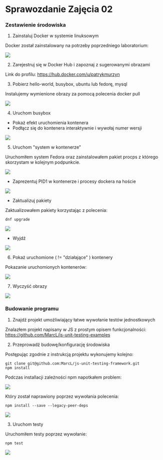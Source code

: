 # Sprawozdanie Zajęcia 02

### Zestawienie środowiska

1) Zainstaluj Docker w systemie linuksowym

Docker został zainstalowany na potrzeby poprzedniego laboratorium: 

![](../img/16.png)

2) Zarejestruj się w Docker Hub i zapoznaj z sugerowanymi obrazami

Link do profilu: https://hub.docker.com/u/patrykmurzyn

3) Pobierz hello-world, busybox, ubuntu lub fedorę, mysql

Instalujemy wymienione obrazy za pomocą polecenia docker pull <nazwa>

![](./img/0.png)

4) Uruchom busybox

* Pokaż efekt uruchomienia kontenera
* Podłącz się do kontenera interaktywnie i wywołaj numer wersji
	
![](./img/1.png)
	
5) Uruchom "system w kontenerze"

Uruchomiłem system Fedora oraz zainstalowałem pakiet procps z którego skorzystam w kolejnym podpunkcie.

![](./img/2.png)

* Zaprezentuj PID1 w kontenerze i procesy dockera na hoście
	
![](./img/3.png)
	
* Zaktualizuj pakiety
	
Zaktualizowałem pakiety korzystając z polecenia:
```
dnf upgrade
```
	
![](./img/4.png)
	
* Wyjdź
	
![](./img/5.png)
	
6) Pokaż uruchomione ( != "działające" ) kontenery

Pokazanie uruchomionych kontenerów:

![](./img/6.png)

7) Wyczyść obrazy

![](./img/7.png)

### Budowanie programu

1) Znajdź projekt umożliwiający łatwe wywołanie testów jednostkowych

Znalazłem projekt napisany w JS z prostym opisem funkcjonalności: https://github.com/MarcL/js-unit-testing-examples

2) Przeprowadź budowę/konfigurację środowiska

Postępując zgodnie z instrukcją projektu wykonujemy kolejno:
```
git clone git@github.com:MarcL/js-unit-testing-framework.git
npm install
```

Podczas installacji zależności npm napotkałem problem:

![](./img/8.png)

Który został naprawiony poprzez wywołania polecenia:

```
npm install --save --legacy-peer-deps
```

![](./img/9.png)

3) Uruchom testy

Uruchomiłem testy poprzez wywołanie:
```
npm test
```

![](./img/10.png)

